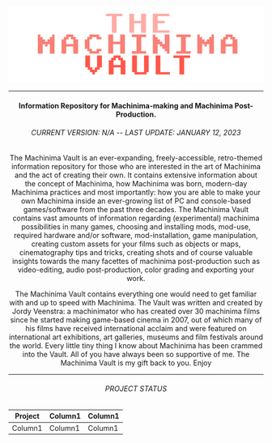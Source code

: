<img src="/git-assets/temp_logo_machinima-vault.png" alt="Logo of the Machinima Vault"/>

---

<h4 align="center">Information Repository for Machinima-making and Machinima Post-Production.</h4>

<h6 align="center">CURRENT VERSION: N/A  --  LAST UPDATE: JANUARY 12, 2023</h6>


<p align="center" width="60%">The Machinima Vault is an ever-expanding, freely-accessible, retro-themed information repository for those who are interested in the art of Machinima and the act of creating their own. It contains extensive information about the concept of Machinima, how Machinima was born, modern-day Machinima practices and most importantly: how you are able to make your own Machinima inside an ever-growing list of PC and console-based games/software from the past three decades. The Machinima Vault contains vast amounts of information regarding (experimental) machinima possibilities in many games, choosing and installing mods, mod-use, required hardware and/or software, mod-installation, game manipulation, creating custom assets for your films such as objects or maps, cinematography tips and tricks, creating shots and of course valuable insights towards the many facettes of machinima post-production such as video-editing, audio post-production, color grading and exporting your work.</p>
<p align="center" width="60%">The Machinima Vault contains everything one would need to get familiar with and up to speed with Machinima. The Vault was written and created by Jordy Veenstra: a machinimator who has created over 30 machinima films since he started making game-based cinema in 2007, out of which many of his films have received international acclaim and were featured on international art exhibitions, art galleries, museums and film festivals around the world. Every little tiny thing I know about Machinima has been crammed into the Vault. All of you have always been so supportive of me. The Machinima Vault is my gift back to you. Enjoy</p>

---

<h6 align="center" color="#ffffff">PROJECT STATUS</h6>
<table align="center">
    <thead>
        <tr>
            <th>Project</th>
            <th>Column1</th>
            <th>Column1</th>
        </tr>
    </thead>
    <tbody>
        <tr>
            <td>Column1</td>
            <td>Column1</td>
            <td>Column1</td>
        </tr>
    </tbody>
</table>
